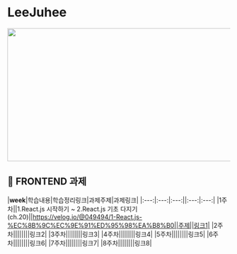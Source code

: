 # LeeJuhee
<img src="https://user-images.githubusercontent.com/93020734/224777742-97b438df-9d86-4d46-b880-7b039a54bacc.png" width = "600" height="300" />

## 💫 FRONTEND 과제

|**week**|학습내용|학습정리링크|과제주제|과제링크|
|:---:|:---:|:---:||:---:|:---:|
|1주차||1.React.js 시작하기 ~ 2.React.js 기초 다지기(ch.20)||https://velog.io/@049494/1-React.js-%EC%8B%9C%EC%9E%91%ED%95%98%EA%B8%B0||주제||링크1|
|2주차||||||||링크2|
|3주차||||||||링크3|
|4주차||||||||링크4|
|5주차||||||||링크5|
|6주차||||||||링크6|
|7주차||||||||링크7|
|8주차||||||||링크8|
